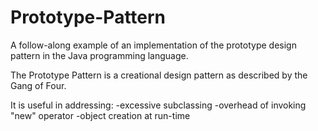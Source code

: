 # Prototype-Pattern

A follow-along example of an implementation of the prototype design pattern
in the Java programming language.

The Prototype Pattern is a creational design pattern as described
by the Gang of Four. 

It is useful in addressing:
  -excessive subclassing
  -overhead of invoking "new" operator
  -object creation at run-time
